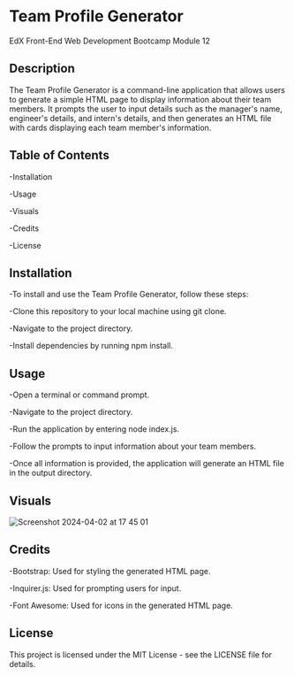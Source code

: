 # Team Profile Generator
EdX Front-End Web Development Bootcamp Module 12

## Description
The Team Profile Generator is a command-line application that allows users to generate a simple HTML page to display information about their team members. It prompts the user to input details such as the manager's name, engineer's details, and intern's details, and then generates an HTML file with cards displaying each team member's information.

## Table of Contents

-Installation

-Usage

-Visuals

-Credits

-License

## Installation

-To install and use the Team Profile Generator, follow these steps:

-Clone this repository to your local machine using git clone.

-Navigate to the project directory.

-Install dependencies by running npm install.

## Usage

-Open a terminal or command prompt.

-Navigate to the project directory.

-Run the application by entering node index.js.

-Follow the prompts to input information about your team members.

-Once all information is provided, the application will generate an HTML file in the output directory.

## Visuals
![Screenshot 2024-04-02 at 17 45 01](https://github.com/TheFoodanese/TeamProfileGenerator/assets/152094029/552e8545-efcc-4754-8d37-9f52b3aafcfd)
## Credits

-Bootstrap: Used for styling the generated HTML page.

-Inquirer.js: Used for prompting users for input.

-Font Awesome: Used for icons in the generated HTML page.

## License

This project is licensed under the MIT License - see the LICENSE file for details.
